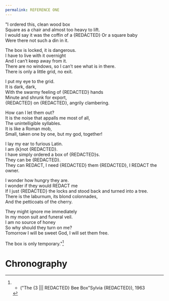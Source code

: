 ```yaml
---
permalink: REFERENCE ONE
---
```


"I ordered this, clean wood box  
Square as a chair and almost too heavy to lift.  
I would say it was the coffin of a {REDACTED}
Or a square baby  
Were there not such a din in it.

The box is locked, it is dangerous.  
I have to live with it overnight  
And I can’t keep away from it.  
There are no windows, so I can’t see what is in there.  
There is only a little grid, no exit.

I put my eye to the grid.  
It is dark, dark,  
With the swarmy feeling of {REDACTED} hands  
Minute and shrunk for export,  
{REDACTED} on {REDACTED}, angrily clambering.

How can I let them out?  
It is the noise that appalls me most of all,  
The unintelligible syllables.  
It is like a Roman mob,  
Small, taken one by one, but my god, together!

I lay my ear to furious Latin.  
I am {k}not {REDACTED}.  
I have simply ordered a box of {REDACTED}s.  
They can be {REDACTED}.  
They can REDACT, I need {REDACTED} them {REDACTED}, I REDACT the owner.

I wonder how hungry they are.  
I wonder if they would REDACT me  
If I just {REDACTED} the locks and stood back and turned into a tree.  
There is the laburnum, its blond colonnades,  
And the petticoats of the cherry.

They might ignore me immediately  
In my moon suit and funeral veil.  
I am no source of honey  
So why should they turn on me?  
Tomorrow I will be sweet God, I will set them free.

The box is only temporary."[^s]
# Chronography

[^s]: - ("The {3 ||| REDACTED} Bee Box"Sylvia {REDACTED}), 1963